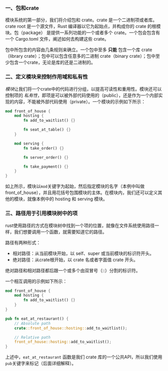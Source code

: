 ### 一、包和crate
模块系统的第一部分，我们将介绍包和 crate。crate 是一个二进制项或者库。crate root 是一个源文件，Rust 编译器以它为起始点，并构成你的 crate 的根模块。包（package） 是提供一系列功能的一个或者多个 crate。一个包会包含有一个 Cargo.toml 文件，阐述如何去构建这些 crate。

包中所包含的内容由几条规则来确立。一个包中至多 **只能** 包含一个库 crate（library crate）；包中可以包含任意多的二进制 crate（binary crate）；包中至少包含一个crate，无论是库的还是二进制的。

### 二、定义模块来控制作用域和私有性

*模块*让我们将一个crate中的代码进行分组，以提高可读性和重用性。模块还可以控制项的 *私有性*，即项是可以被外部代码使用的（public），还是作为一个内部实现的内容，不能被外部代码使用（private）。一个模块的示例如下所示：
```rust
mod front_of_house {
    mod hosting {
        fn add_to_waitlist() {}

        fn seat_at_table() {}
    }

    mod serving {
        fn take_order() {}

        fn server_order() {}

        fn take_payment() {}
    }
}
```
如上所示，模块以```mod```关键字为起始，然后指定模块的名字（本例中叫做front_of_house），并且用花括号包围模块的主体。在模块内，我们还可以定义其他的模块，就像本例中的 hosting 和 serving 模块。

### 三、路径用于引用模块树中的项
rust使用路径的方式在模块树中找到一个项的位置，就像在文件系统使用路径一样，我们想要调用一个函数，就需要知道它的路径。

路径有两种形式：
+ 相对路径：从当前模块开始，以 self、super 或当前模块的标识符开头。
+ 绝对路径：从crate根开始，以 crate 名或者字面值 crate 开头。

绝对路径和相对路径都后跟一个或多个由双冒号（::）分割的标识符。

一个相互调用的示例如下所示：
```rust
mod front_of_house {
    mod hosting {
        fn add_to_waitlist() {}
    }
}

pub fn eat_at_restaurant() {
    // Absolute path
    crate::front_of_house::hosting::add_to_waitlist();

    // Relative path
    front_of_house::hosting::add_to_waitlist();
}
```
上述中，```eat_at_restaurant``` 函数是我们 crate 库的一个公共API，所以我们使用```pub```关键字来标记（后面详细解释）。